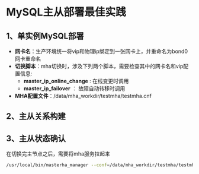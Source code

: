 # MySQL主从部署最佳实践 

## 1、单实例MySQL部署
- **网卡名**：生产环境统一将vip和物理ip绑定到一张网卡上，并重命名为bond0网卡重命名
- **切换脚本**：mha切换时，涉及下列两个脚本，需要检查其中的网卡名和vip配置信息:
  - **master_ip_online_change** : 在线变更时调用
  - **master_ip_failover** ： 故障自动转移时调用
 - **MHA配置文件**：/data/mha_workdir/testmha/testmha.cnf
 
## 2、主从关系构建

## 3、主从状态确认
在切换完主节点之后，需要将mha服务拉起来
```bash
/usr/local/bin/masterha_manager --conf=/data/mha_workdir/testmha/testmha.cnf --ignore_fail_on_start --ignore_last_failover >> /data/mha_workdir/testmha/testmha.log 2>&1 &
```